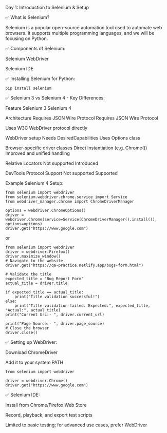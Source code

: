 Day 1: Introduction to Selenium & Setup

✅ What is Selenium?

Selenium is a popular open-source automation tool used to automate web browsers. It supports multiple programming languages, and we will be focusing on Python.

✅ Components of Selenium:

Selenium WebDriver

Selenium IDE

✅ Installing Selenium for Python:
```
pip install selenium
```
✅ Selenium 3 vs Selenium 4 - Key Differences:

Feature                Selenium 3                                           Selenium 4

Architecture        Requires JSON Wire Protocol                             Requires JSON Wire Protocol

Uses                W3C WebDriver                                           protocol directly

WebDriver setup     Needs DesiredCapabilities                               Uses Options class

Browser-specific    driver classes Direct instantiation (e.g. Chrome())     Improved and unified handling

Relative Locators   Not supported                                           Introduced

DevTools Protocol Support   Not supported                                   Supported


Example Selenium 4 Setup:
```
from selenium import webdriver
from selenium.webdriver.chrome.service import Service
from webdriver_manager.chrome import ChromeDriverManager

options = webdriver.ChromeOptions()
driver = webdriver.Chrome(service=Service(ChromeDriverManager().install()), options=options)
driver.get("https://www.google.com")
```

or 

```
from selenium import webdriver
driver = webdriver.Firefox()
driver.maximize_window()
# Navigate to the website
driver.get("https://qa-practice.netlify.app/bugs-form.html")

# Validate the title
expected_title = "Bug Report Form"
actual_title = driver.title

if expected_title == actual_title:
    print("Title validation successful!")
else:
    print("Title validation failed. Expected:", expected_title, "Actual:", actual_title)
print("Current UrL:- ", driver.current_url)

print("Page Source:- ", driver.page_source)
# Close the browser
driver.close()
```

✅ Setting up WebDriver:

Download ChromeDriver

Add it to your system PATH
```
from selenium import webdriver

driver = webdriver.Chrome()
driver.get("https://www.google.com")
```
✅ Selenium IDE:

Install from Chrome/Firefox Web Store

Record, playback, and export test scripts

Limited to basic testing; for advanced use cases, prefer WebDriver
